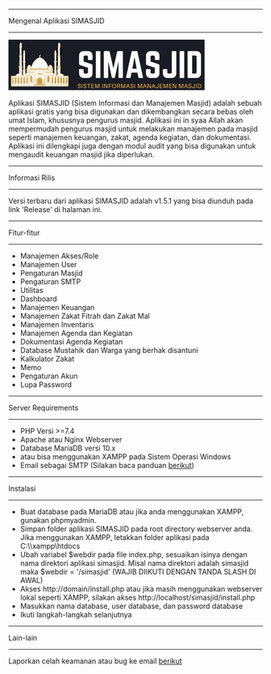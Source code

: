 ***
Mengenal Aplikasi SIMASJID
***
![SIMASJID](https://raw.githubusercontent.com/noplanalderson/simasjid/main/_/images/simasjid_logo.png)

Aplikasi SIMASJID (Sistem Informasi dan Manajemen Masjid) adalah sebuah aplikasi gratis
yang bisa digunakan dan dikembangkan secara bebas oleh umat Islam, khususnya pengurus masjid.
Aplikasi ini in syaa Allah akan mempermudah pengurus masjid untuk melakukan manajemen pada masjid
seperti manajemen keuangan, zakat, agenda kegiatan, dan dokumentasi. Aplikasi ini dilengkapi juga 
dengan modul audit yang bisa digunakan untuk mengaudit keuangan masjid jika diperlukan.

*******************
Informasi Rilis
*******************

Versi terbaru dari aplikasi SIMASJID adalah v1.5.1 yang bisa diunduh pada link 'Release' di halaman ini.

**************************
Fitur-fitur
**************************

- Manajemen Akses/Role
- Manajemen User
- Pengaturan Masjid
- Pengaturan SMTP
- Utilitas
- Dashboard
- Manajemen Keuangan
- Manajemen Zakat Fitrah dan Zakat Mal
- Manajemen Inventaris
- Manajemen Agenda dan Kegiatan
- Dokumentasi Agenda Kegiatan
- Database Mustahik dan Warga yang berhak disantuni
- Kalkulator Zakat
- Memo
- Pengaturan Akun
- Lupa Password

*******************
Server Requirements
*******************

- PHP Versi >=7.4
- Apache atau Nginx Webserver
- Database MariaDB versi 10.x
- atau bisa menggunakan XAMPP pada Sistem Operasi Windows
- Email sebagai SMTP  (Silakan baca panduan [berikut](https://www.dewaweb.com/blog/cara-setting-smtp-gmail/))

************
Instalasi
************

- Buat database pada MariaDB atau jika anda menggunakan XAMPP, gunakan phpmyadmin.
- Simpan folder aplikasi SIMASJID pada root directory webserver anda. Jika menggunakan XAMPP, letakkan folder aplikasi pada C:\\\\xampp\\htdocs
- Ubah variabel $webdir pada file index.php, sesuaikan isinya dengan nama direktori aplikasi simasjid. Misal nama direktori adalah simasjid maka $webdir = '/simasjid' (WAJIB DIIKUTI DENGAN TANDA SLASH DI AWAL)
- Akses http://domain/install.php atau jika masih menggunakan webserver lokal seperti XAMPP, silakan akses http://localhost/simasjid/install.php
- Masukkan nama database, user database, dan password database
- Ikuti langkah-langkah selanjutnya

*********
Lain-lain
*********

Laporkan celah keamanan atau bug ke email [berikut](mailto:mrnaeem@tutanota.com)
